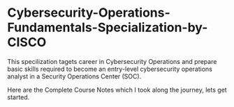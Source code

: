 # Cybersecurity-Operations-Fundamentals-Specialization-by-CISCO

This specilization tagets career in Cybersecurity Operations and prepare basic skills required to become an entry-level cybersecurity operations analyst in a Security Operations Center (SOC).

Here are the Complete Course Notes which I took along the journey, lets get started.

